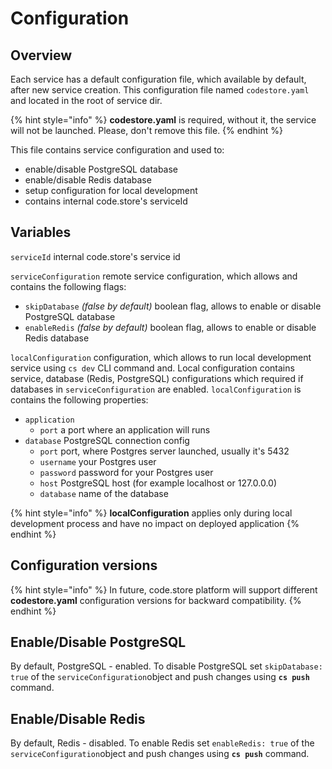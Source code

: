 # Configuration

## Overview

Each service has a default configuration file, which available by default, after new service creation. This configuration file named `codestore.yaml` and located in the root of service dir. 

{% hint style="info" %}
**codestore.yaml** is required, without it, the service will not be launched. Please, don't remove this file.
{% endhint %}

This file contains service configuration and used to:

* enable/disable PostgreSQL database
* enable/disable Redis database
* setup configuration for local development
* contains internal code.store's serviceId

## Variables

`serviceId` internal code.store's service id

`serviceConfiguration` remote service configuration, which allows and contains the following flags:

* `skipDatabase` _\(false by default\)_ boolean flag, allows to enable or disable PostgreSQL database
* `enableRedis` _\(false by default\)_ boolean flag, allows to enable or disable Redis database 

`localConfiguration` configuration, which allows to run local development service using `cs dev` CLI command and. Local configuration contains service, database \(Redis, PostgreSQL\) configurations which required if databases in `serviceConfiguration` are enabled. `localConfiguration` is contains the following properties:

* `application` 
  * `port` a port where an application will runs
* `database` PostgreSQL connection config
  * `port`  port, where Postgres server launched, usually it's 5432
  * `username` your Postgres user
  * `password` password for your Postgres user
  * `host` PostgreSQL host \(for example localhost or 127.0.0.0\)
  * `database` name of the database 

{% hint style="info" %}
**localConfiguration** applies only during local development process and have no impact  on deployed application
{% endhint %}

## Configuration versions

{% hint style="info" %}
In future, code.store platform will support different **codestore.yaml** configuration versions for backward compatibility. 
{% endhint %}

## Enable/Disable PostgreSQL

By default, PostgreSQL - enabled. To disable PostgreSQL set `skipDatabase: true` of the `serviceConfiguration`object and push changes using **`cs push`** command. 

## **Enable/Disable Redis**

By default, Redis - disabled. To enable Redis set `enableRedis: true` of the `serviceConfiguration`object and push changes using **`cs push`** command. 

## 




